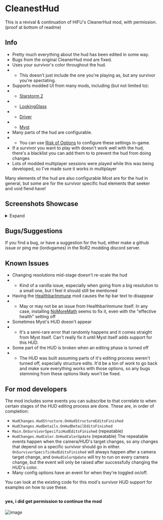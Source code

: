 # CleanestHud

This is a revival & continuation of HIFU's CleanerHud mod, with permission. (proof at bottom of readme)

## Info
- Pretty much everything about the hud has been edited in some way.
- Bugs from the original CleanerHud mod are fixed.
- Uses your survivor's color throughout the hud.
- - This doesn't just include the one you're playing as, but any survivor you're spectating.
- Supports modded UI from many mods, including (but not limited to):
- - [Starstorm 2](https://thunderstore.io/package/TeamMoonstorm/Starstorm2/)
- - [LookingGlass](https://thunderstore.io/package/DropPod/LookingGlass/)
- - [Driver](https://thunderstore.io/package/public_ParticleSystem/Driver/)
- - [Myst](https://thunderstore.io/package/JavAngle/Myst/)
- Many parts of the hud are configurable.
- - You can use [Risk of Options](https://thunderstore.io/package/Rune580/Risk_Of_Options/) to configure these settings in-game.
- If a survivor you want to play with doesn't work well with the hud, there's a blacklist you can add them to to prevent the hud from doing changes
- Lots of modded multiplayer sessions were played while this was being developed, so I've made sure it works in multiplayer

Many elements of the hud are also configurable Most are for the hud in general, but some are for the survivor specific hud elements that seeker and void fiend have!

## Screenshots Showcase

<details>
<summary>Expand</summary>

![20250719144026_1](https://github.com/user-attachments/assets/0d30989d-e9d9-4bb2-91fa-b416d10fa246)

![20250719144412_1](https://github.com/user-attachments/assets/c1aeb896-7c52-4b80-8c6c-ff5824c92917)

![20250719144446_1](https://github.com/user-attachments/assets/8a5d5522-cd47-4f30-ae30-da41923cea9d)

![20250719144530_1](https://github.com/user-attachments/assets/276bd978-1ef3-4c46-b844-fe7ced2c52c2)

### Multiplayer

![oEgXQq6zmr](https://github.com/user-attachments/assets/ed19b46f-640c-4a5d-8d8a-17c380f2df8a)


### Modded Survivor: Driver

![20250719144604_1](https://github.com/user-attachments/assets/17d92117-a181-45be-b6f0-5af8cf1e9f83)


</details>

## Bugs/Suggestions
If you find a bug, or have a suggestion for the hud, either make a github issue or ping me (lordvgames) in the RoR2 modding discord server.

## Known Issues
- Changing resolutions mid-stage doesn't re-scale the hud
- - Kind of a vanilla issue, especially when going from a big resolution to a small one, but I feel it should still be mentioned
- Having the [HealthbarImmune](https://thunderstore.io/c/riskofrain2/p/DestroyedClone/HealthbarImmune/) mod causes the hp bar text to disappear
- - May or may not be an issue from HealthbarImmune itself. In any case, installing [NoMoreMath](https://thunderstore.io/package/Goorakh/NoMoreMath/) seems to fix it, even with the "effective health" setting off
- Sometimes Myst's HUD doesn't appear
- - It's a semi-rare error that randomly happens and it comes straight from Myst itself. Can't really fix it until Myst itself adds support for this HUD.
- Some part of the HUD is broken when an editing phase is turned off
- - The HUD was built assuming parts of it's editing process weren't turned off, especially structure edits. It'd be a ton of work to go back and make sure everything works with those options, so any bugs stemming from these options likely won't be fixed.

## For mod developers
The mod includes some events you can subscribe to that correlate to when certain stages of the HUD editing process are done. These are, in order of completion:
- `HudChanges.HudStructure.OnHudStructureEditsFinished`
- `HudChanges.HudDetails.OnHudDetailEditsFinished`
- `Main.OnSurvivorSpecificHudEditsFinished` (repeatable)
- `HudChanges.HudColor.OnHudColorUpdate` (repeatable)
The repeatable events happen when the camera/HUD's target changes, so any changes that depend on a specific survivor should go in either. `OnSurvivorSpecificHudEditsFinished` will always happen after a camera target change, and `OnHudColorUpdate` will try to run on every camera change, but the event will only be raised after successfully changing the HUD's color.
- Many config options have an event for when they're toggled on/off.

You can look at the existing code for this mod's survivor HUD support for examples on how to use these.

## <sub><sup>yes, i did get permission to continue the mod</sup></sub>

![image](https://github.com/user-attachments/assets/131bd210-4f3b-42ea-a0cf-ebf7ae7db98f)
